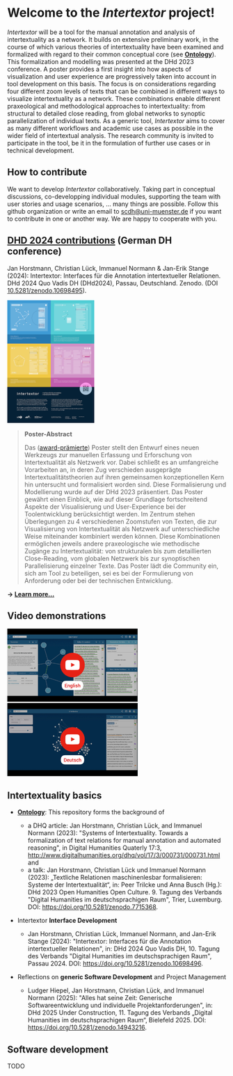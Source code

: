 # Welcome to the *Intertextor* project!

*Intertextor* will be a tool for the manual annotation and analysis of intertextuality as a network. It builds on extensive preliminary work, in the course of which various theories of intertextuality have been examined and formalized with regard to their common conceptual core (see **[Ontology][gh-io]**). This formalization and modelling was presented at the DHd 2023 conference. A poster provides a first insight into how aspects of visualization and user experience are progressively taken into account in tool development on this basis. The focus is on considerations regarding four different zoom levels of texts that can be combined in different ways to visualize intertextuality as a network. These combinations enable different praxeological and methodological approaches to intertextuality: from structural to detailed close reading, from global networks to synoptic parallelization of individual texts. As a generic tool, *Intertextor* aims to cover as many different workflows and academic use cases as possible in the wider field of intertextual analysis. The research community is invited to participate in the tool, be it in the formulation of further use cases or in technical development.

## How to contribute
We want to develop *Intertextor* collaboratively. Taking part in conceptual discussions, co-developping individual modules, supporting the team with user stories and usage scenarios, ... many things are possible. Follow this github organization or write an email to scdh@uni-muenster.de if you want to contribute in one or another way. We are happy to cooperate with you.

## [DHD 2024 contributions][gh-dhd24] (German DH conference)

Jan Horstmann, Christian Lück, Immanuel Normann & Jan-Erik Stange (2024): Intertextor: Interfaces für die Annotation intertextueller Relationen. DHd 2024 Quo Vadis DH (DHd2024), Passau, Deutschland. Zenodo. (DOI [10.5281/zenodo.10698495][poster-zenodo]).

[![Poster-Thumbnail][poster-thumbnail]][poster-zenodo]

[poster-thumbnail]: https://raw.githubusercontent.com/intertextor/dhd-2024/main/media/poster-thumbnail.png
[poster-zenodo]: https://doi.org/10.5281/zenodo.10706165

> **Poster-Abstract**
>
> Das ([award-prämierte][dhd24-poster-award]) Poster stellt den Entwurf eines neuen Werkzeugs zur manuellen Erfassung und Erforschung von Intertextualität als Netzwerk vor. Dabei schließt es an umfangreiche Vorarbeiten an, in deren Zug verschieden ausgeprägte Intertextualitätstheorien auf ihren gemeinsamen konzeptionellen Kern hin untersucht und formalisiert worden sind. Diese Formalisierung und Modellierung wurde auf der DHd 2023 präsentiert. Das Poster gewährt einen Einblick, wie auf dieser Grundlage fortschreitend Aspekte der Visualisierung und User-Experience bei der Toolentwicklung berücksichtigt werden. Im Zentrum stehen Überlegungen zu 4 verschiedenen Zoomstufen von Texten, die zur Visualisierung von Intertextualität als Netzwerk auf unterschiedliche Weise miteinander kombiniert werden können. Diese Kombinationen ermöglichen jeweils andere praxeologische wie methodische Zugänge zu Intertextualität: von strukturalen bis zum detaillierten Close-Reading, vom globalen Netzwerk bis zur synoptischen Parallelisierung einzelner Texte. Das Poster lädt die Community ein, sich am Tool zu beteiligen, sei es bei der Formulierung von Anforderung oder bei der technischen Entwicklung.

**&rarr; [Learn more...][gh-dhd24]**

[gh-dhd24]: https://github.com/intertextor/dhd-2024
[dhd24-poster-award]: https://github.com/intertextor/dhd-2024?tab=readme-ov-file#poster-award

## Video demonstrations

<a href="https://www.youtube.com/watch?v=Bwkl1u2X2Pc"><img src="https://raw.githubusercontent.com/intertextor/dhd-2024/main/media/thumbnail_english.jpg" alt="YouTube demo english" width="300"></a> &nbsp;&nbsp;&nbsp; <a href="https://www.youtube.com/watch?v=uo5HP5FQBcY"><img src="https://raw.githubusercontent.com/intertextor/dhd-2024/main/media/thumbnail_german.jpg" alt="YouTube demo english" width="300"></a>

## Intertextuality basics

- **[Ontology][gh-io]**: This repository forms the background of
  - a DHQ article: Jan Horstmann, Christian Lück, and Immanuel Normann (2023): "Systems of Intertextuality. Towards a formalization of text relations for manual annotation and automated reasoning", in Digital Humanities Quaterly 17:3, http://www.digitalhumanities.org/dhq/vol/17/3/000731/000731.html and
  - a talk: Jan Horstmann, Christian Lück und Immanuel Normann (2023): „Textliche Relationen maschinenlesbar formalisieren: Systeme der Intertextualität“, in: Peer Trilcke und Anna Busch (Hg.): DHd 2023 Open Humanities Open Culture. 9. Tagung des Verbands "Digital Humanities im deutschsprachigen Raum", Trier, Luxemburg. DOI: https://doi.org/10.5281/zenodo.7715368.
- Intertextor **Interface Development**
  - Jan Horstmann, Christian Lück, Immanuel Normann, and Jan-Erik Stange (2024): "Intertextor: Interfaces für die Annotation intertextueller Relationen", in: DHd 2024 Quo Vadis DH, 10. Tagung des Verbands "Digital Humanities im deutschsprachigen Raum", Passau 2024. DOI: https://doi.org/10.5281/zenodo.10698496.
- Reflections on **generic Software Development** and Project Management
  - Ludger Hiepel, Jan Horstmann, Christian Lück, and Immanuel Normann (2025): "Alles hat seine Zeit: Generische Softwareentwicklung und individuelle Projektanforderungen", in: DHd 2025 Under Construction, 11. Tagung des Verbands „Digital Humanities im deutschsprachigen Raum“, Bielefeld 2025. DOI: https://doi.org/10.5281/zenodo.14943216.

  [gh-io]: https://github.com/intertextor/intertextuality-ontology

## Software development

TODO
